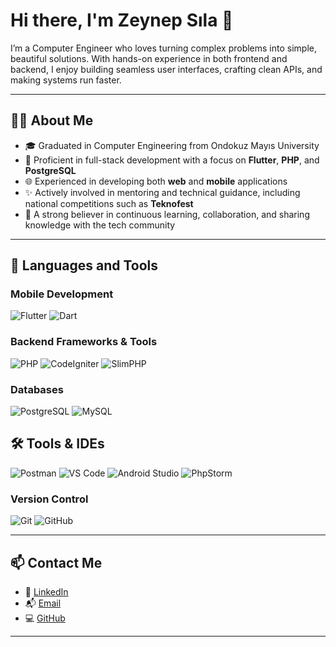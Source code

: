 # Hi there, I'm Zeynep Sıla 👋

I’m a Computer Engineer who loves turning complex problems into simple, beautiful solutions. With hands-on experience in both frontend and backend, I enjoy building seamless user interfaces, crafting clean APIs, and making systems run faster.

---

## 👩‍💻 About Me

- 🎓 Graduated in Computer Engineering from Ondokuz Mayıs University  
- 🧠 Proficient in full-stack development with a focus on **Flutter**, **PHP**, and **PostgreSQL**  
- 🌐 Experienced in developing both **web** and **mobile** applications  
- ✨ Actively involved in mentoring and technical guidance, including national competitions such as **Teknofest**  
- 💬 A strong believer in continuous learning, collaboration, and sharing knowledge with the tech community

---

## 🧰 Languages and Tools

### Mobile Development  
![Flutter](https://img.shields.io/badge/Flutter-02569B?style=flat&logo=flutter&logoColor=white)
![Dart](https://img.shields.io/badge/Dart-0175C2?style=flat&logo=dart&logoColor=white)

### Backend Frameworks & Tools  
![PHP](https://img.shields.io/badge/PHP-777BB4?style=flat&logo=php&logoColor=white)
![CodeIgniter](https://img.shields.io/badge/CodeIgniter-EF4223?style=flat&logo=codeigniter&logoColor=white)
![SlimPHP](https://img.shields.io/badge/SlimPHP-74b9ff?style=flat)

### Databases  
![PostgreSQL](https://img.shields.io/badge/PostgreSQL-336791?style=flat&logo=postgresql&logoColor=white)
![MySQL](https://img.shields.io/badge/MySQL-4479A1?style=flat&logo=mysql&logoColor=white)

## 🛠️ Tools & IDEs   
![Postman](https://img.shields.io/badge/Postman-FF6C37?style=flat&logo=postman&logoColor=white)
![VS Code](https://img.shields.io/badge/VS_Code-007ACC?style=flat&logo=visual-studio-code&logoColor=white)
![Android Studio](https://img.shields.io/badge/Android_Studio-3DDC84?style=flat&logo=android-studio&logoColor=white)
![PhpStorm](https://img.shields.io/badge/PhpStorm-000000?style=flat&logo=phpstorm&logoColor=white)

### Version Control  
![Git](https://img.shields.io/badge/Git-F05032?style=flat&logo=git&logoColor=white)
![GitHub](https://img.shields.io/badge/GitHub-181717?style=flat&logo=github&logoColor=white)

---

## 📫 Contact Me

- 💼 [LinkedIn](https://www.linkedin.com/in/zeynep-sıla-kaymak)  
- 📬 [Email](mailto:zeynepsila@gmail.com)  
- 💻 [GitHub](https://github.com/zeynepsila)

---
